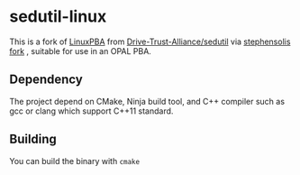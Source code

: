 # sedutil-linux

This is a fork of [LinuxPBA](https://github.com/Drive-Trust-Alliance/sedutil/tree/master/LinuxPBA) from [Drive-Trust-Alliance/sedutil](https://github.com/Drive-Trust-Alliance/sedutil) via [stephensolis fork](https://github.com/stephensolis/sedutil-linuxpba) , suitable for use in an OPAL PBA. 

## Dependency

The project depend on CMake, Ninja build tool, and C++ compiler such as gcc or clang which support C++11 standard.

## Building

You can build the binary with `cmake`
